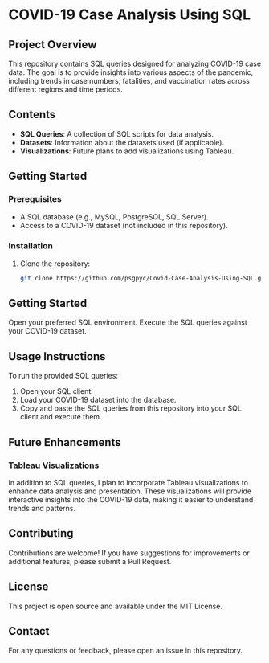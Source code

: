 # COVID-19 Case Analysis Using SQL

## Project Overview

This repository contains SQL queries designed for analyzing COVID-19 case data. The goal is to provide insights into various aspects of the pandemic, including trends in case numbers, fatalities, and vaccination rates across different regions and time periods.

## Contents

- **SQL Queries**: A collection of SQL scripts for data analysis.
- **Datasets**: Information about the datasets used (if applicable).
- **Visualizations**: Future plans to add visualizations using Tableau.

## Getting Started

### Prerequisites

- A SQL database (e.g., MySQL, PostgreSQL, SQL Server).
- Access to a COVID-19 dataset (not included in this repository).

### Installation

1. Clone the repository:
   ```bash
   git clone https://github.com/psgpyc/Covid-Case-Analysis-Using-SQL.git
   ```
## Getting Started

Open your preferred SQL environment.
Execute the SQL queries against your COVID-19 dataset.

## Usage Instructions

To run the provided SQL queries:

1. Open your SQL client.
2. Load your COVID-19 dataset into the database.
3. Copy and paste the SQL queries from this repository into your SQL client and execute them.

## Future Enhancements

### Tableau Visualizations

In addition to SQL queries, I plan to incorporate Tableau visualizations to enhance data analysis and presentation. These visualizations will provide interactive insights into the COVID-19 data, making it easier to understand trends and patterns.

## Contributing

Contributions are welcome! If you have suggestions for improvements or additional features, please submit a Pull Request.

## License

This project is open source and available under the MIT License.

## Contact

For any questions or feedback, please open an issue in this repository.
